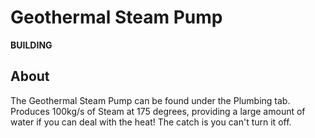 # Geothermal Steam Pump

**BUILDING**

</div>

## About
The Geothermal Steam Pump can be found under the Plumbing tab.
Produces 100kg/s of Steam at 175 degrees, providing a large amount of water if you can deal with the heat!
The catch is you can't turn it off.


